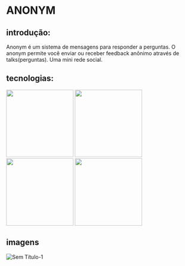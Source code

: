 # ANONYM

## introdução:
Anonym é um sistema de mensagens para responder a perguntas.
O anonym permite você enviar ou receber feedback anônimo através de talks(perguntas).
Uma mini rede social.

## tecnologias:
<div>
    <img width="180em" src="https://cdn.jsdelivr.net/gh/devicons/devicon/icons/react/react-original.svg" />
    <img width="180em" src="https://cdn.jsdelivr.net/gh/devicons/devicon/icons/nodejs/nodejs-plain.svg" />
    <img width="180em" src="https://cdn.jsdelivr.net/gh/devicons/devicon/icons/express/express-original.svg" />
    <img width="180em" src="https://cdn.jsdelivr.net/gh/devicons/devicon/icons/mongodb/mongodb-plain-wordmark.svg" />
</div>

## imagens

![Sem Título-1](https://user-images.githubusercontent.com/63814295/135785210-53c8e998-80f0-4a8c-8040-d8757df7aab0.png)
